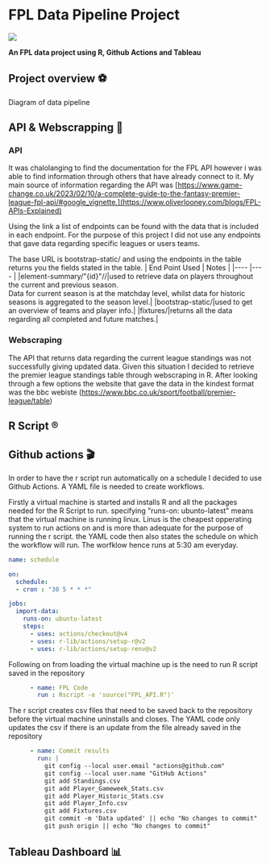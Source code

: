 # FPL Data Pipeline Project
![](https://fantasy.premierleague.com/img/share/facebook-share.png)

**An FPL data project using R, Github Actions and Tableau**

## Project overview ⚽
Diagram of data pipeline

## API & Webscrapping 🛜
### API
It was chalolanging to find the documentation for the FPL API however i was able to find information through others that have already connect to it. 
My main source of information regarding the API was [https://www.game-change.co.uk/2023/02/10/a-complete-guide-to-the-fantasy-premier-league-fpl-api/#google_vignette.](https://www.oliverlooney.com/blogs/FPL-APIs-Explained)

Using the link a list of endpoints can be found with the data that is included in each endpoint. For the purpose of this project I did not use any endpoints that gave data regarding specific leagues or users teams.

The base URL is bootstrap-static/ and using the endpoints in the table returns you the fields stated in the table.
| End Point Used | Notes |
|---- |---- |
|element-summary/"{id}"//|used to retrieve data on players throughout the current and previous season.<br>Data for current season is at the matchday level, whilst data for historic seasons is aggregated to the season level.|
|bootstrap-static/|used to get an overview of teams and player info.|
|fixtures/|returns all the data regarding all completed and future matches.|

### Webscraping
The API that returns data regarding the current league standings was not successfully giving updated data. Given this situation I decided to retrieve the premier league standings table through webscraping in R.
After looking through a few options the website that gave the data in the kindest format was the bbc webiste (https://www.bbc.co.uk/sport/football/premier-league/table)

## R Script ®️

## Github actions 🎬
In order to have the r script run automatically on a schedule I decided to use Github Actions. A YAML file is needed to create workflows. 

Firstly a virtual machine is started and installs R and all the packages needed for the R Script to run.
specifying "runs-on: ubunto-latest" means that the virtual machine is running linux. Linus is the cheapest opperating system to run actions on and is more than adequate for the purpose of running the r script. the YAML code then also states the schedule on which the workflow will run. The worfklow hence runs at 5:30 am everyday.
````yaml
name: schedule

on:
  schedule:
  - cron : "30 5 * * *"

jobs:
  import-data:
    runs-on: ubuntu-latest
    steps:
      - uses: actions/checkout@v4
      - uses: r-lib/actions/setup-r@v2
      - uses: r-lib/actions/setup-renv@v2
````
Following on from loading the virtual machine up is the need to run R script saved in the repository
````yaml
      - name: FPL Code
        run : Rscript -e 'source("FPL_API.R")'
````
The r script creates csv files that need to be saved back to the repository before the virtual machine uninstalls and closes. The YAML code only updates the csv if there is an update from the file already saved in the repository
````yaml
      - name: Commit results
        run: |
          git config --local user.email "actions@github.com"
          git config --local user.name "GitHub Actions"
          git add Standings.csv
          git add Player_Gameweek_Stats.csv
          git add Player_Historic_Stats.csv
          git add Player_Info.csv
          git add Fixtures.csv
          git commit -m 'Data updated' || echo "No changes to commit"
          git push origin || echo "No changes to commit"
````

## Tableau Dashboard 📊
